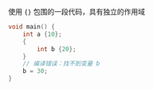 使用 `{}` 包围的一段代码，具有独立的作用域

```c++
void main() {
    int a {10};
    {
        int b {20};
    }
    // 编译错误：找不到变量 b
    b = 30;
}
```
